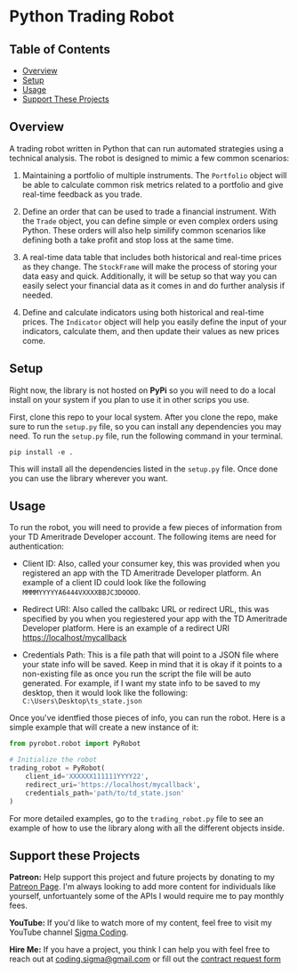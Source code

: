 # Python Trading Robot

## Table of Contents

- [Overview](#overview)
- [Setup](#setup)
- [Usage](#usage)
- [Support These Projects](#support-these-projects)

## Overview

A trading robot written in Python that can run automated strategies using a technical analysis. The robot is designed to mimic a few common scenarios:

1. Maintaining a portfolio of multiple instruments. The `Portfolio` object will be able to calculate common risk metrics related to a portfolio and give real-time feedback as you trade.

2. Define an order that can be used to trade a financial instrument. With the `Trade` object, you can define simple or even complex orders using Python. These orders will also help similify common scenarios like defining both a take profit and stop loss at the same time.

3. A real-time data table that includes both historical and real-time prices as they change. The `StockFrame` will make the process of storing your data easy and quick. Additionally, it will be setup so that way you can easily select your financial data as it comes in and do further analysis if needed.

4. Define and calculate indicators using both historical and real-time prices. The `Indicator` object will help you easily define the input of your indicators, calculate them, and then update their values as new prices come.

## Setup

Right now, the library is not hosted on **PyPi** so you will need to do a local install on your system if you plan to use it in other scrips you use.

First, clone this repo to your local system. After you clone the repo, make sure to run the `setup.py` file, so you can install any dependencies you may need. To run the `setup.py` file, run the following command in your terminal.

```console
pip install -e .
```

This will install all the dependencies listed in the `setup.py` file. Once done you can use the library wherever you want.

## Usage

To run the robot, you will need to provide a few pieces of information from your TD Ameritrade Developer account. The following items are need for authentication:

- Client ID: Also, called your consumer key, this was provided when you registered an app with the TD Ameritrade Developer platform. An example of a client ID could look like the following `MMMMYYYYYA6444VXXXXBBJC3DOOOO`.

- Redirect URI: Also called the callbakc URL or redirect URL, this was specified by you when you regiestered your app with the TD Ameritrade Developer platform. Here is an example of a redirect URI <https://localhost/mycallback>

- Credentials Path: This is a file path that will point to a JSON file where your state info will be saved. Keep in mind that it is okay if it points to a non-existing file as once you run the script the file will be auto generated. For example, if I want my state info to be saved to my desktop, then it would look like the following: `C:\Users\Desktop\ts_state.json`

Once you've identfied those pieces of info, you can run the robot. Here is a simple example that will create a new instance of it:

```python
from pyrobot.robot import PyRobot

# Initialize the robot
trading_robot = PyRobot(
    client_id='XXXXXX111111YYYY22',
    redirect_uri='https://localhost/mycallback',
    credentials_path='path/to/td_state.json'
)
```

For more detailed examples, go to the `trading_robot.py` file to see an example of how to use the library along with all the different objects inside.

## Support these Projects

**Patreon:**
Help support this project and future projects by donating to my [Patreon Page](https://www.patreon.com/sigmacoding). I'm always looking to add more content for individuals like yourself, unfortuantely some of the APIs I would require me to pay monthly fees.

**YouTube:**
If you'd like to watch more of my content, feel free to visit my YouTube channel [Sigma Coding](https://www.youtube.com/c/SigmaCoding).

**Hire Me:**
If you have a project, you think I can help you with feel free to reach out at [coding.sigma@gmail.com](mailto:coding.sigma@gmail.com?subject=[GitHub]%20Project%20Proposal) or fill out the [contract request form](https://forms.office.com/Pages/ResponsePage.aspx?id=ZwOBErInsUGliXx0Yo2VfcCSWZSwW25Es3vPV2veU0pUMUs5MUc2STkzSzVQMFNDVlI5NjJVNjREUi4u)
